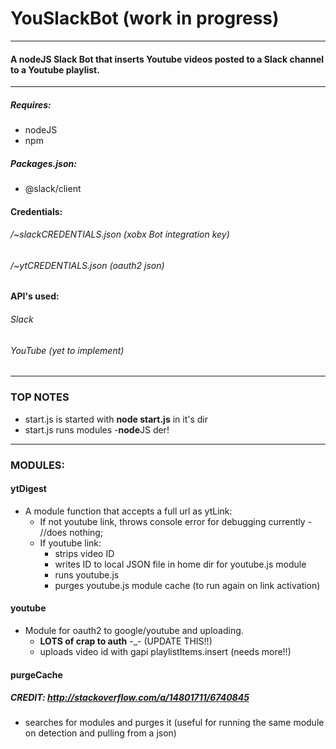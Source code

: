 # YouSlackBot (work in progress)
------

#### A nodeJS Slack Bot that inserts Youtube videos posted to a Slack channel to a Youtube playlist. 
------

##### Requires:
  * nodeJS
  * npm

##### Packages.json:
  * @slack/client


#### Credentials:
###### /~slackCREDENTIALS.json (xobx Bot integration key)
###### /~ytCREDENTIALS.json (oauth2 json)


#### API's used:
###### Slack
###### YouTube (yet to implement)

------

### TOP NOTES

* start.js is started with **node start.js** in it's dir
* start.js runs modules -**node**JS der!

------

### MODULES:

#### ytDigest
* A module function that accepts a full url as ytLink:
    * If not youtube link, throws console error for debugging currently - //does nothing;
    * If youtube link:
        * strips video ID
        * writes ID to local JSON file in home dir for youtube.js module
        * runs youtube.js
        * purges youtube.js module cache (to run again on link activation)

#### youtube
* Module for oauth2 to google/youtube and uploading.
    * __LOTS of crap to auth__ -_- (UPDATE THIS!!)
    * uploads video id with gapi playlistItems.insert (needs more!!)

#### purgeCache
##### CREDIT: http://stackoverflow.com/a/14801711/6740845
* searches for modules and purges it (useful for running the same module on detection and pulling from a json)



